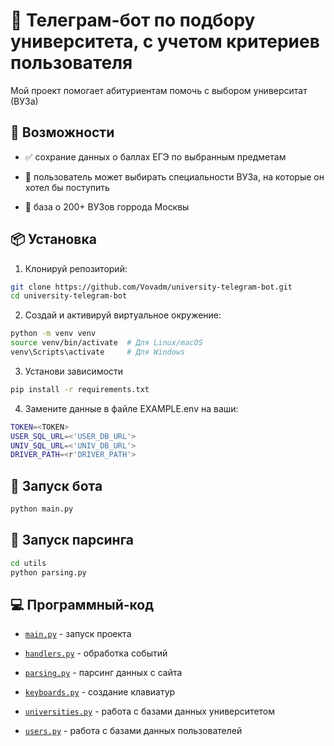# 🤖 Телеграм-бот по подбору университета, с учетом критериев пользователя

Мой проект помогает абитуриентам помочь с выбором университат (ВУЗа)

## 🚀 Возможности

- ✅ сохрание данных о баллах ЕГЭ по выбранным предметам

- 📄 пользователь может выбирать специальности ВУЗа, на которые он хотел бы поступить

- 🧠 база о 200+ ВУЗов горрода Москвы


## 📦 Установка
1. Клонируй репозиторий:
```bash
git clone https://github.com/Vovadm/university-telegram-bot.git
cd university-telegram-bot
```

2. Создай и активируй виртуальное окружение:
```bash
python -m venv venv
source venv/bin/activate  # Для Linux/macOS
venv\Scripts\activate     # Для Windows
```

3. Установи зависимости
```bash
pip install -r requirements.txt
```

4. Замените данные в файле EXAMPLE.env на ваши:
```bash
TOKEN=<TOKEN>
USER_SQL_URL=<'USER_DB_URL'>
UNIV_SQL_URL=<'UNIV_DB_URL'>
DRIVER_PATH=<r'DRIVER_PATH'>
```

## 🏃 Запуск бота
```bash
python main.py
```

## 🏃 Запуск парсинга 
```bash
cd utils
python parsing.py
```


## 💻 Программный-код

- [`main.py`](/main.py) - запуск проекта

- [`handlers.py`](/app/handlers.py) - обработка событий

- [`parsing.py`](/utils/parsing.py) - парсинг данных с сайта

- [`keyboards.py`](/app/keyboards.py) - создание клавиатур

- [`universities.py`](/db/universities.py) - работа с базами данных университетом

- [`users.py`](/db/users.py) - работа с базами данных пользователей
